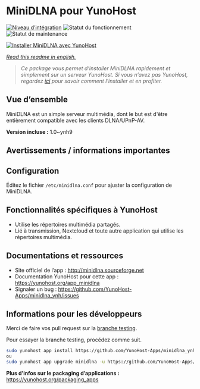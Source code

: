 <!--
N.B.: This README was automatically generated by https://github.com/YunoHost/apps/tree/master/tools/README-generator
It shall NOT be edited by hand.
-->

# MiniDLNA pour YunoHost

[![Niveau d’intégration](https://dash.yunohost.org/integration/minidlna.svg)](https://dash.yunohost.org/appci/app/minidlna) ![Statut du fonctionnement](https://ci-apps.yunohost.org/ci/badges/minidlna.status.svg) ![Statut de maintenance](https://ci-apps.yunohost.org/ci/badges/minidlna.maintain.svg)

[![Installer MiniDLNA avec YunoHost](https://install-app.yunohost.org/install-with-yunohost.svg)](https://install-app.yunohost.org/?app=minidlna)

*[Read this readme in english.](./README.md)*

> *Ce package vous permet d’installer MiniDLNA rapidement et simplement sur un serveur YunoHost.
Si vous n’avez pas YunoHost, regardez [ici](https://yunohost.org/#/install) pour savoir comment l’installer et en profiter.*

## Vue d’ensemble

MiniDLNA est un simple serveur multimédia, dont le but est d'être entièrement compatible avec les clients DLNA/UPnP-AV.


**Version incluse :** 1.0~ynh9
## Avertissements / informations importantes

## Configuration

Éditez le fichier `/etc/minidlna.conf` pour ajuster la configuration de MiniDLNA.

## Fonctionnalités spécifiques à YunoHost

* Utilise les répertoires multimédia partagés.
* Lié à transmission, Nextcloud et toute autre application qui utilise les répertoires multimédia.

## Documentations et ressources

* Site officiel de l’app : <http://minidlna.sourceforge.net>
* Documentation YunoHost pour cette app : <https://yunohost.org/app_minidlna>
* Signaler un bug : <https://github.com/YunoHost-Apps/minidlna_ynh/issues>

## Informations pour les développeurs

Merci de faire vos pull request sur la [branche testing](https://github.com/YunoHost-Apps/minidlna_ynh/tree/testing).

Pour essayer la branche testing, procédez comme suit.

``` bash
sudo yunohost app install https://github.com/YunoHost-Apps/minidlna_ynh/tree/testing --debug
ou
sudo yunohost app upgrade minidlna -u https://github.com/YunoHost-Apps/minidlna_ynh/tree/testing --debug
```

**Plus d’infos sur le packaging d’applications :** <https://yunohost.org/packaging_apps>